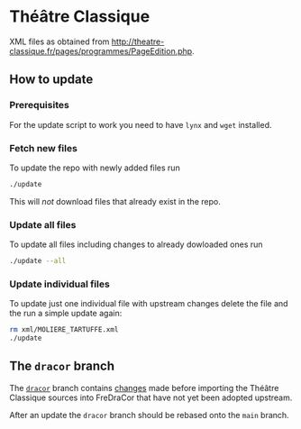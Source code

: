 # Théâtre Classique

XML files as obtained from
http://theatre-classique.fr/pages/programmes/PageEdition.php.

## How to update

### Prerequisites

For the update script to work you need to have `lynx` and `wget` installed.

### Fetch new files

To update the repo with newly added files run

```bash
./update
```

This will *not* download files that already exist in the repo.

### Update all files

To update all files including changes to already dowloaded ones run

```bash
./update --all
```

### Update individual files

To update just one individual file with upstream changes delete the file and the
run a simple update again:

```bash
rm xml/MOLIERE_TARTUFFE.xml
./update
```

## The `dracor` branch

The [`dracor`](https://github.com/dracor-org/theatre-classique/tree/dracor)
branch contains
[changes](https://github.com/dracor-org/theatre-classique/compare/dracor) made
before importing the Théâtre Classique sources into FreDraCor that have not yet
been adopted upstream.

After an update the `dracor` branch should be rebased onto the `main` branch.
